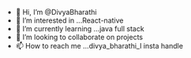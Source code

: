 - 👋 Hi, I’m @DivyaBharathi 
- 👀 I’m interested in ...React-native
- 🌱 I’m currently learning ...java full stack
- 💞️ I’m looking to collaborate on projects 
- 📫 How to reach me ...divya_bharathi_l insta handle

<!---
Divyaragnarok/Divyaragnarok is a ✨ special ✨ repository because its `README.md` (this file) appears on your GitHub profile.
You can click the Preview link to take a look at your changes.
--->
